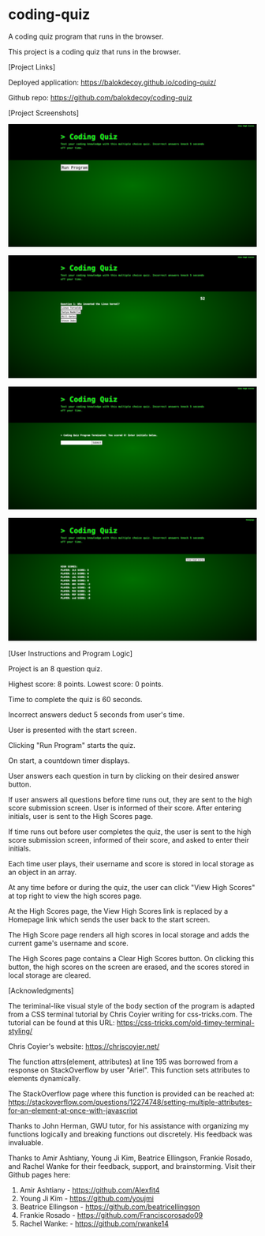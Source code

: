 # coding-quiz
A coding quiz program that runs in the browser. 

This project is a coding quiz that runs in the browser.

[Project Links]

Deployed application: https://balokdecoy.github.io/coding-quiz/

Github repo: https://github.com/balokdecoy/coding-quiz

[Project Screenshots]

![Coding Quiz Start](./assets/screenshots/coding-quiz-start.png)

![Coding Quiz Question](./assets/screenshots/coding-quiz-question.png)

![Coding Quiz Submit](./assets/screenshots/coding-quiz-submit.png)

![Coding Quiz Scores](./assets/screenshots/coding-quiz-scores.png)


[User Instructions and Program Logic]

Project is an 8 question quiz. 

Highest score: 8 points. Lowest score: 0 points.

Time to complete the quiz is 60 seconds. 

Incorrect answers deduct 5 seconds from user's time.

User is presented with the start screen. 

Clicking "Run Program" starts the quiz. 

On start, a countdown timer displays. 

User answers each question in turn by clicking on their desired answer button. 

If user answers all questions before time runs out, they are sent to the high score submission screen. User is informed of their score. After entering initials, user is sent to the High Scores page. 

If time runs out before user completes the quiz, the user is sent to the high score submission screen, informed of their score, and asked to enter their initials. 

Each time user plays, their username and score is stored in local storage as an object in an array. 

At any time before or during the quiz, the user can click "View High Scores" at top right to view the high scores page. 

At the High Scores page, the View High Scores link is replaced by a Homepage link which sends the user back to the start screen. 

The High Score page renders all high scores in local storage and adds the current game's username and score. 

The High Scores page contains a Clear High Scores button. On clicking this button, the high scores on the screen are erased, and the scores stored in local storage are cleared. 

[Acknowledgments]

The teriminal-like visual style of the body section of the program is adapted from a CSS terminal tutorial by Chris Coyier writing for css-tricks.com. The tutorial can be found at this URL: 
https://css-tricks.com/old-timey-terminal-styling/

Chris Coyier's website: https://chriscoyier.net/ 

The function attrs(element, attributes) at line 195 was borrowed from a response on StackOverflow by user "Ariel". This function sets attributes to elements dynamically. 

The StackOverflow page where this function is provided can be reached at: https://stackoverflow.com/questions/12274748/setting-multiple-attributes-for-an-element-at-once-with-javascript 

Thanks to John Herman, GWU tutor, for his assistance with organizing my functions logically and breaking functions out discretely. His feedback was invaluable. 

Thanks to Amir Ashtiany, Young Ji Kim, Beatrice Ellingson, Frankie Rosado, and Rachel Wanke for their feedback, support, and brainstorming. Visit their Github pages here:

1. Amir Ashtiany - https://github.com/Alexfit4
2. Young Ji Kim - https://github.com/youjmi
3. Beatrice Ellingson - https://github.com/beatricellingson
4. Frankie Rosado - https://github.com/Franciscorosado09
5. Rachel Wanke: - https://github.com/rwanke14 